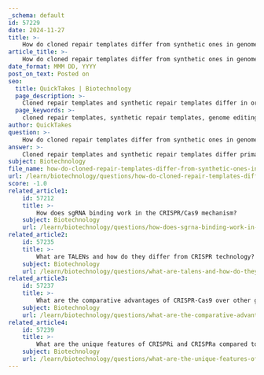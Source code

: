 ```yaml
---
_schema: default
id: 57229
date: 2024-11-27
title: >-
    How do cloned repair templates differ from synthetic ones in genome editing?
article_title: >-
    How do cloned repair templates differ from synthetic ones in genome editing?
date_format: MMM DD, YYYY
post_on_text: Posted on
seo:
  title: QuickTakes | Biotechnology
  page_description: >-
    Cloned repair templates and synthetic repair templates differ in origin, production, and application in genome editing, affecting customization and cost.
  page_keywords: >-
    cloned repair templates, synthetic repair templates, genome editing, DNA sequences, cloning methods, amplification, purification, customization, synthesis, gene modification, repair templates, editing projects, double-stranded DNA, cost comparison
author: QuickTakes
question: >-
    How do cloned repair templates differ from synthetic ones in genome editing?
answer: >-
    Cloned repair templates and synthetic repair templates differ primarily in their origin, production methods, and some aspects of their application in genome editing.\n\n1. **Origin and Production**:\n   - **Cloned Repair Templates**: These are typically derived from existing DNA sequences that are cloned into a vector, such as a plasmid. This allows for amplification and purification in laboratory settings, making it easier to produce large quantities of the template. Cloned templates can be tailored for specific editing projects and can be modified as needed.\n   - **Synthetic Repair Templates**: These are chemically synthesized DNA fragments that can be designed to contain specific sequences for genome editing. While they can be produced quickly and do not require cloning, they are often more expensive than cloned templates. For example, synthetic double-stranded DNA (dsDNA) can cost around $89 for 100 base pairs and $149 for 1000 base pairs.\n\n2. **Application in Genome Editing**:\n   - Cloned templates can be advantageous in terms of scalability and customization, as they can be amplified and purified in most labs. This makes them suitable for larger projects or when multiple edits are needed.\n   - Synthetic templates, while more costly, can expedite the editing process since they do not require the cloning step. However, they may have limitations in terms of the length and complexity of sequences that can be synthesized.\n\n3. **Tailoring for Specific Edits**:\n   - The choice between cloned and synthetic templates can affect the design of the repair templates for correction or insertion steps. Cloned templates may allow for more extensive modifications, while synthetic templates may be limited by the synthesis process.\n\nIn summary, cloned repair templates offer advantages in terms of production and customization, while synthetic templates provide a faster, albeit more expensive, alternative for specific genome editing applications. The choice between the two often depends on the specific requirements of the editing project, including cost, scale, and the nature of the desired genetic modifications.
subject: Biotechnology
file_name: how-do-cloned-repair-templates-differ-from-synthetic-ones-in-genome-editing.md
url: /learn/biotechnology/questions/how-do-cloned-repair-templates-differ-from-synthetic-ones-in-genome-editing
score: -1.0
related_article1:
    id: 57212
    title: >-
        How does sgRNA binding work in the CRISPR/Cas9 mechanism?
    subject: Biotechnology
    url: /learn/biotechnology/questions/how-does-sgrna-binding-work-in-the-crisprcas9-mechanism
related_article2:
    id: 57235
    title: >-
        What are TALENs and how do they differ from CRISPR technology?
    subject: Biotechnology
    url: /learn/biotechnology/questions/what-are-talens-and-how-do-they-differ-from-crispr-technology
related_article3:
    id: 57237
    title: >-
        What are the comparative advantages of CRISPR-Cas9 over other genome editing techniques?
    subject: Biotechnology
    url: /learn/biotechnology/questions/what-are-the-comparative-advantages-of-crisprcas9-over-other-genome-editing-techniques
related_article4:
    id: 57239
    title: >-
        What are the unique features of CRISPRi and CRISPRa compared to other CRISPR technologies?
    subject: Biotechnology
    url: /learn/biotechnology/questions/what-are-the-unique-features-of-crispri-and-crispra-compared-to-other-crispr-technologies
---
```


&nbsp;